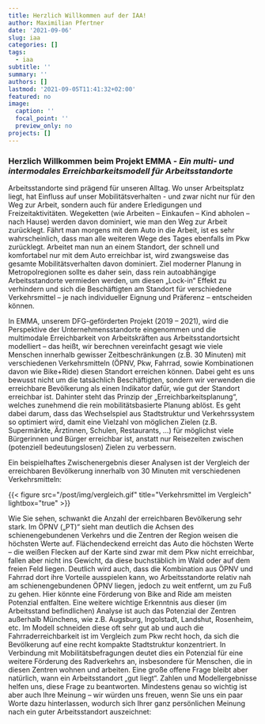 ```yaml
---
title: Herzlich Willkommen auf der IAA!
author: Maximilian Pfertner
date: '2021-09-06'
slug: iaa
categories: []
tags:
  - iaa
subtitle: ''
summary: ''
authors: []
lastmod: '2021-09-05T11:41:32+02:00'
featured: no
image:
  caption: ''
  focal_point: ''
  preview_only: no
projects: []
---
```



### Herzlich Willkommen beim Projekt EMMA - *Ein multi- und intermodales Erreichbarkeitsmodell für Arbeitsstandorte*

Arbeitsstandorte sind prägend für unseren Alltag. Wo unser Arbeitsplatz liegt, hat Einfluss auf unser Mobilitätsverhalten - und zwar nicht nur für den Weg zur Arbeit, sondern auch für andere Erledigungen und Freizeitaktivitäten. Wegeketten (wie Arbeiten – Einkaufen – Kind abholen – nach Hause) werden davon dominiert, wie man den Weg zur Arbeit zurücklegt. Fährt man morgens mit dem Auto in die Arbeit, ist es sehr wahrscheinlich, dass man alle weiteren Wege des Tages ebenfalls im Pkw zurücklegt. Arbeitet man nun an einem Standort, der schnell und komfortabel nur mit dem Auto erreichbar ist, wird zwangsweise das gesamte Mobilitätsverhalten davon dominiert. Ziel moderner Planung in Metropolregionen sollte es daher sein, dass rein autoabhängige Arbeitsstandorte vermieden werden, um diesen „Lock-in“ Effekt zu verhindern und sich die Beschäftigten am Standort für verschiedene Verkehrsmittel – je nach individueller Eignung und Präferenz – entscheiden können.

In EMMA, unserem DFG-geförderten Projekt (2019 – 2021), wird die Perspektive der Unternehmensstandorte eingenommen und die multimodale Erreichbarkeit von Arbeitskräften aus Arbeitsstandortsicht modelliert – das heißt, wir berechnen vereinfacht gesagt wie viele Menschen innerhalb gewisser Zeitbeschränkungen (z.B. 30 Minuten) mit verschiedenen Verkehrsmitteln (ÖPNV, Pkw, Fahrrad, sowie Kombinationen davon wie Bike+Ride) diesen Standort erreichen können. Dabei geht es uns bewusst nicht um die tatsächlich Beschäftigten, sondern wir verwenden die erreichbare Bevölkerung als einen Indikator dafür, wie gut der Standort erreichbar ist. Dahinter steht das Prinzip der „Erreichbarkeitsplanung“, welches zunehmend die rein mobilitätsbasierte Planung ablöst. Es geht dabei darum, dass das Wechselspiel aus Stadtstruktur und Verkehrssystem so optimiert wird, damit eine Vielzahl von möglichen Zielen (z.B. Supermärkte, Ärztinnen, Schulen, Restaurants, …) für möglichst viele Bürgerinnen und Bürger erreichbar ist, anstatt nur Reisezeiten zwischen (potenziell bedeutungslosen) Zielen zu verbessern.

Ein beispielhaftes Zwischenergebnis dieser Analysen ist der Vergleich der erreichbaren Bevölkerung innerhalb von 30 Minuten mit verschiedenen Verkehrsmitteln:

{{< figure src="/post/img/vergleich.gif" title="Verkehrsmittel im Vergleich" lightbox="true" >}}

 
Wie Sie sehen, schwankt die Anzahl der erreichbaren Bevölkerung sehr stark. Im ÖPNV („PT)“ sieht man deutlich die Achsen des schienengebundenen Verkehrs und die Zentren der Region weisen die höchsten Werte auf. Flächendeckend erreicht das Auto die höchsten Werte – die weißen Flecken auf der Karte sind zwar mit dem Pkw nicht erreichbar, fallen aber nicht ins Gewicht, da diese buchstäblich im Wald oder auf dem freien Feld liegen. Deutlich wird auch, dass die Kombination aus ÖPNV und Fahrrad dort ihre Vorteile ausspielen kann, wo Arbeitsstandorte relativ nah am schienengebundenen ÖPNV liegen, jedoch zu weit entfernt, um zu Fuß zu gehen. Hier könnte eine Förderung von Bike and Ride am meisten Potenzial entfalten.
Eine weitere wichtige Erkenntnis aus dieser (im Arbeitsstand befindlichen) Analyse ist auch das Potenzial der Zentren außerhalb Münchens, wie z.B. Augsburg, Ingolstadt, Landshut, Rosenheim, etc. Im Modell schneiden diese oft sehr gut ab und auch die Fahrraderreichbarkeit ist im Vergleich zum Pkw recht hoch, da sich die Bevölkerung auf eine recht kompakte Stadtstruktur konzentriert. In Verbindung mit Mobilitätsbefragungen deutet dies ein Potenzial für eine weitere Förderung des Radverkehrs an, insbesondere für Menschen, die in diesen Zentren wohnen und arbeiten.
Eine große offene Frage bleibt aber natürlich, wann ein Arbeitsstandort „gut liegt“. Zahlen und Modellergebnisse helfen uns, diese Frage zu beantworten. Mindestens genau so wichtig ist aber auch Ihre Meinung – wir würden uns freuen, wenn Sie uns ein paar Worte dazu hinterlassen, wodurch sich Ihrer ganz persönlichen Meinung nach ein guter Arbeitsstandort auszeichnet:











